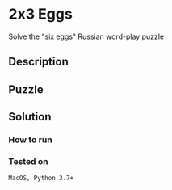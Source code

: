 # 2x3 Eggs

Solve the "six eggs" Russian word-play puzzle

## Description

## Puzzle

## Solution

### How to run

### Tested on

```
MacOS, Python 3.7+
```
